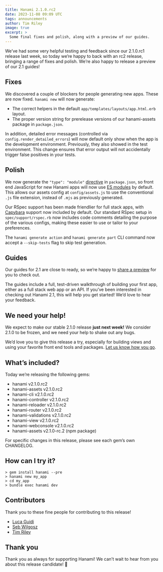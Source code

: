 ```yaml
---
title: Hanami 2.1.0.rc2
date: 2023-11-08 09:09 UTC
tags: announcements
author: Tim Riley
image: true
excerpt: >
  Some final fixes and polish, along with a preview of our guides.
---
```


We’ve had some very helpful testing and feedback since our 2.1.0.rc1 release last week, so today we’re happy to back with an rc2 release, bringing a range of fixes and polish. We’re also happy to release a preview of our 2.1 guides!

## Fixes

We discovered a couple of blockers for people generating new apps. These are now fixed. `hanami new` will now generate:

- The correct helpers in the default `app/templates/layouts/app.html.erb` layout.
- The proper version string for prerelease versions of our hanami-assets package in `package.json`.

In addition, detailed error messages (controlled via `config.render_detailed_errors`) will now default only show when the app is the development environment. Previously, they also showed in the test environment. This change ensures that error output will not accidentally trigger false positives in your tests.

## Polish

We now generate the `"type": "module"` [directive](https://nodejs.org/api/packages.html#type) in  `package.json`, so front end JavaScript for new Hanami apps will now use [ES modules](https://nodejs.org/api/esm.html) by default. This allows our assets config at `config/assets.js` to use the conventional `.js` file extension, instead of `.mjs` as previously generated.

Our RSpec support has been made friendlier for full stack apps, with [Capybara](https://github.com/teamcapybara/capybara) support now included by default. Our standard RSpec setup in `spec/support/rspec.rb` now includes code comments detailing the purpose of the various configs, making these easier to use or tailor to your preferences.

The `hanami generate action` and `hanami generate part` CLI command now accept a `--skip-tests` flag to skip test generation.

## Guides

Our guides for 2.1 are close to ready, so we’re happy to [share a preview](https://guides.hanamirb.org/v2.1/introduction/getting-started/) for you to check out.

The guides include a full, test-driven walkthrough of building your first app, either as a full stack web app or an API. If you’ve been interested in checking out Hanami 2.1, this will help you get started! We’d love to hear your feedback.

## We need your help!

We expect to make our stable 2.1.0 release **just next week!** We consider 2.1.0 to be frozen, and we need your help to shake out any bugs.

We’d love you to give this release a try, especially for building views and using your favorite front end tools and packages. [Let us know how you go](https://discourse.hanamirb.org).

## What’s included?

Today we’re releasing the following gems:

- hanami v2.1.0.rc2
- hanami-assets v2.1.0.rc2
- hanami-cli v2.1.0.rc2
- hanami-controller v2.1.0.rc2
- hanami-reloader v2.1.0.rc2
- hanami-router v2.1.0.rc2
- hanami-validations v2.1.0.rc2
- hanami-view v2.1.0.rc2
- hanami-webconsole v2.1.0.rc2
- hanami-assets v2.1.0-rc.2 (npm package)

For specific changes in this release, please see each gem’s own CHANGELOG.

## How can I try it?

```shell
> gem install hanami --pre
> hanami new my_app
> cd my_app
> bundle exec hanami dev
```

## Contributors

Thank you to these fine people for contributing to this release!

- [Luca Guidi](https://github.com/jodosha)
- [Seb Wilgosz](https://github.com/swilgosz)
- [Tim Riley](https://github.com/timriley)

## Thank you

Thank you as always for supporting Hanami! We can’t wait to hear from you about this release candidate! 🌸
